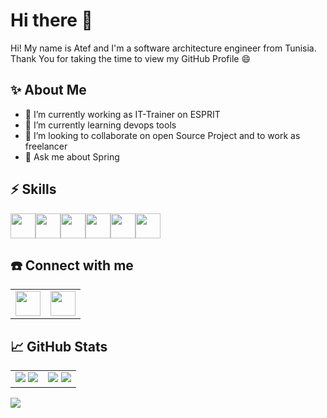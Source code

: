 # Hi there 👋
Hi! My name is Atef and I'm a software architecture engineer from Tunisia. Thank You for taking the time to view my GitHub Profile 😄
## ✨ About Me 

- 🔭 I’m currently working as IT-Trainer on ESPRIT
- 🌱 I’m currently learning devops tools
- 👯 I’m looking to collaborate on open Source Project and to work as freelancer
- 💬 Ask me about Spring 

## ⚡ Skills

<img height=40 src="https://cdn.jsdelivr.net/gh/devicons/devicon/icons/java/java-original.svg"/><img height=40 src="https://cdn.jsdelivr.net/gh/devicons/devicon/icons/spring/spring-original-wordmark.svg"/><img height=40 src="https://cdn.jsdelivr.net/gh/devicons/devicon/icons/angularjs/angularjs-original.svg" /><img height=40 src="https://cdn.jsdelivr.net/gh/devicons/devicon/icons/git/git-original.svg"/><img height=40 src="https://cdn.jsdelivr.net/gh/devicons/devicon/icons/docker/docker-original-wordmark.svg"/><img height=40 src="https://cdn.jsdelivr.net/gh/devicons/devicon/icons/jenkins/jenkins-original.svg"/>

## ☎️ Connect with me 
<table style="border: none;">
    <tbody>
        <tr>
          <td>
            <a href="https://medium.com/@AtefMADDOURI"><img height="40" src="https://www.vectorlogo.zone/logos/medium/medium-ar21.svg" /></a>
          </td>
          <td>
            <a href="https://www.linkedin.com/in/atef-maddouri/"><img height="40" src="https://www.vectorlogo.zone/logos/linkedin/linkedin-ar21.svg" /></a>
          </td>
        </tr>
    </tbody>
</table>

 ## 📈 GitHub Stats 
<table style="border: hidden;" align="center">
    <tbody>
        <tr valign="top">
          <td>
            <img src="https://github-readme-streak-stats.herokuapp.com/?user=AtefMaddouri&layout=compact&theme=chartreuse-dark"/>
<img src="https://github-readme-stats.vercel.app/api?username=AtefMaddouri&show_icons=true"/> 
            </td>
           <td>
 <img src="https://github-readme-stats.vercel.app/api/top-langs?username=AtefMaddouri&layout=compact&theme=chartreuse-dark"/> 
             <img src="https://github-readme-stats.vercel.app/api?username=AtefMaddouri&show_icons=true&theme=chartreuse-dark"/>
          </td>
        </tr>
    </tbody>
</table>


 <img src="https://github-readme-stats.vercel.app/api/pin/?username=AtefMaddouri&repo=Spring-Security-JWT"/> 
